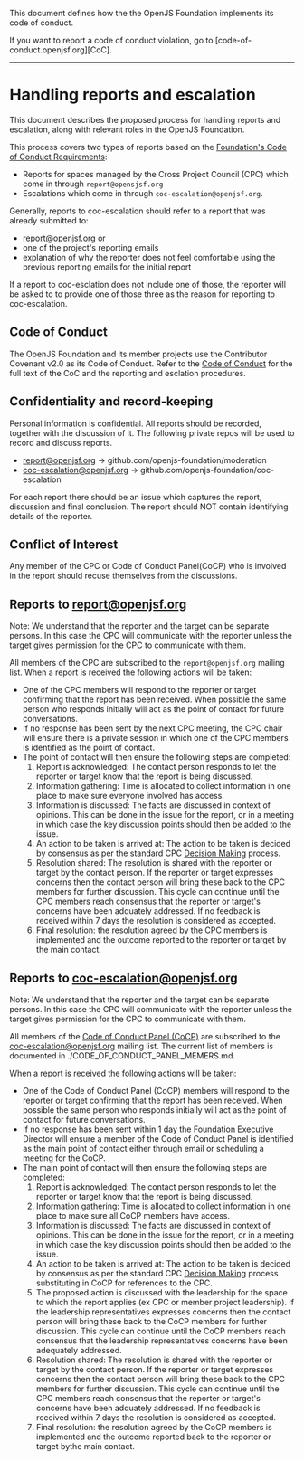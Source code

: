 This document defines how the the OpenJS Foundation implements its code of conduct.

If you want to report a code of conduct violation, go to [code-of-conduct.openjsf.org][CoC].

***

# Handling reports and escalation
This document describes the proposed process for handling reports and escalation, along with relevant roles in the OpenJS Foundation.

This process covers two types of reports based on the [Foundation's Code of Conduct Requirements](https://github.com/openjs-foundation/cross-project-council/blob/HEAD/conduct/FOUNDATION_CODE_OF_CONDUCT_REQUIREMENTS.md):

* Reports for spaces managed by the Cross Project Council (CPC) which come in through `report@opensjsf.org`
* Escalations which come in through `coc-escalation@openjsf.org`.

Generally, reports to coc-escalation should refer to a report that was already submitted to:

* report@openjsf.org or
* one of the project's reporting emails
* explanation of why the reporter does not feel comfortable using the previous reporting emails for the initial report

If a report to coc-esclation does not include one of those, the reporter will be asked to to provide one of those three as the
reason for reporting to coc-escalation.

## Code of Conduct

The OpenJS Foundation and its member projects use the Contributor Covenant v2.0 as its Code of Conduct. Refer to the [Code of Conduct](https://github.com/openjs-foundation/cross-project-council/blob/HEAD/CODE_OF_CONDUCT.md) for the full text of the CoC and the reporting and esclation procedures.

## Confidentiality and record-keeping
Personal information is confidential. All reports should be recorded, together with the discussion of it. The following private repos will be used to record and discuss reports.

* report@openjsf.org -> github.com/openjs-foundation/moderation
* coc-escalation@openjsf.org -> github.com/openjs-foundation/coc-escalation

For each report there should be an issue which captures the report, discussion and final conclusion. The report should NOT contain identifying details of the reporter.

## Conflict of Interest

Any member of the CPC or Code of Conduct Panel(CoCP) who is involved in the report should recuse themselves from the discussions.

## Reports to report@openjsf.org

Note: We understand that the reporter and the target can be separate persons. In this case the CPC will communicate with the reporter unless the target gives permission for the CPC to communicate with them.

All members of the CPC are subscribed to the `report@openjsf.org` mailing list. When a report is received the following actions will be taken:
   * One of the CPC members will respond to the reporter or target confirming that the report has been received. When possible the same person who responds initially will act as the point of contact for future conversations.
   * If no response has been sent by the next CPC meeting, the CPC chair will ensure there is a private session in which one of the CPC members is identified as the point of contact.
   * The point of contact will then ensure the following steps are completed:
     1. Report is acknowledged: The contact person responds to let the reporter or target know that the report is being discussed.
     1. Information gathering: Time is allocated to collect information in one place to make sure everyone involved has access.
     1. Information is discussed: The facts are discussed in context of opinions. This can be done in the issue for the report, or in a meeting in which case the key discussion points should then be added to the issue.
     1. An action to be taken is arrived at: The action to be taken is decided by consensus as per the standard CPC
        [Decision Making](https://github.com/openjs-foundation/cross-project-council/blob/HEAD/CPC-CHARTER.md#section-9-decision-making) process.
     1. Resolution shared: The resolution is shared with the reporter or target by the contact person. If the reporter or target expresses concerns then the contact person will bring these back to the CPC members for further discussion. This cycle can continue until the CPC members reach consensus that the reporter or target's concerns have been adquately addressed. If no feedback is received within 7 days the resolution is considered as accepted.
     1. Final resolution: the resolution agreed by the CPC members is implemented and the outcome reported to the reporter or target by the main contact.

## Reports to coc-escalation@openjsf.org

Note: We understand that the reporter and the target can be separate persons. In this case the CPC will communicate with the reporter unless the target gives permission for the CPC to communicate with them.

All members of the [Code of Conduct Panel (CoCP)](https://github.com/openjs-foundation/cross-project-council/blob/HEAD/conduct/FOUNDATION_CODE_OF_CONDUCT_REQUIREMENTS.md#code-of-conduct-panel)
are subscribed to the coc-escalation@openjsf.org mailing list. The current list of members is documented in ./CODE_OF_CONDUCT_PANEL_MEMERS.md.

When a report is received the following actions will be taken:

  * One of the Code of Conduct Panel (CoCP) members will respond to the reporter or target confirming that the report has been received. When possible the same person who responds initially will act as the point of contact for future conversations.
  * If no response has been sent within 1 day the Foundation Executive Director will ensure a member of the Code of Conduct
    Panel is identified as the main point of contact either through email or scheduling a meeting for the CoCP.
  * The main point of contact will then ensure the following steps are completed:
     1. Report is acknowledged: The contact person responds to let the reporter or target know that the report is being discussed.
     1. Information gathering: Time is allocated to collect information in one place to make sure all CoCP members have access.
     1. Information is discussed: The facts are discussed in context of opinions. This can be done in the issue for the report, or in a meeting in which case the key discussion points should then be added to the issue.
     1. An action to be taken is arrived at: The action to be taken is decided by consensus as per the standard CPC
        [Decision Making](https://github.com/openjs-foundation/cross-project-council/blob/HEAD/CPC-CHARTER.md#section-9-decision-making) process substituting in CoCP for references to the CPC.
     1. The proposed action is discussed with the leadership for the space to which the report applies (ex CPC or member
        project leadership). If the leadership representatives expresses concerns then the contact person will bring these back to the CoCP members for further discussion. This cycle can continue until the CoCP members reach consensus that the leadership representatives concerns have been adequately addressed.
     1. Resolution shared: The resolution is shared with the reporter or target by the contact person. If the reporter or target expresses concerns then the contact person will bring these back to the CPC members for further discussion. This cycle can continue until the CPC members reach consensus that the reporter or target's concerns have been adquately addressed. If no feedback is received within 7 days the resolution is considered as accepted.
     1. Final resolution: the resolution agreed by the CoCP members is implemented and the outcome reported back to the reporter or target bythe main contact.
